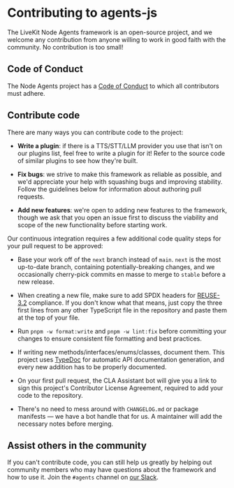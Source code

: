 <!--
SPDX-FileCopyrightText: 2024 LiveKit, Inc.

SPDX-License-Identifier: Apache-2.0
-->

# Contributing to agents-js

The LiveKit Node Agents framework is an open-source project, and we welcome any contribution from
anyone willing to work in good faith with the community. No contribution is too small!

## Code of Conduct

The Node Agents project has a [Code of Conduct](/CODE_OF_CONDUCT.md) to which all contributors must
adhere.

## Contribute code

There are many ways you can contribute code to the project:

- **Write a plugin**: if there is a TTS/STT/LLM provider you use that isn't on our plugins list,
  feel free to write a plugin for it! Refer to the source code of similar plugins to see how they're
  built.

- **Fix bugs**: we strive to make this framework as reliable as possible, and we'd appreciate your
  help with squashing bugs and improving stability. Follow the guidelines below for information
  about authoring pull requests.

- **Add new features**: we're open to adding new features to the framework, though we ask that you
  open an issue first to discuss the viability and scope of the new functionality before starting
  work.

Our continuous integration requires a few additional code quality steps for your pull request to
be approved:

- Base your work off of the `next` branch instead of `main`. `next` is the most up-to-date branch,
  containing potentially-breaking changes, and we occasionally cherry-pick commits en masse to merge
  to `stable` before a new release.

- When creating a new file, make sure to add SPDX headers for [REUSE-3.2](https://reuse.software)
  compliance. If you don't know what that means, just copy the three first lines from any other
  TypeScript file in the repository and paste them at the top of your file.

- Run `pnpm -w format:write` and `pnpm -w lint:fix` before committing your changes to ensure
  consistent file formatting and best practices.

- If writing new methods/interfaces/enums/classes, document them. This project uses
  [TypeDoc](https://typedoc.org) for automatic API documentation generation, and every new addition
  has to be properly documented.

- On your first pull request, the CLA Assistant bot will give you a link to sign this project's
  Contributor License Agreement, required to add your code to the repository.

- There's no need to mess around with `CHANGELOG.md` or package manifests — we have a bot handle
  that for us. A maintainer will add the necessary notes before merging.

## Assist others in the community

If you can't contribute code, you can still help us greatly by helping out community members who
may have questions about the framework and how to use it. Join the `#agents` channel on
[our Slack](https://livekit.io/join-slack).
